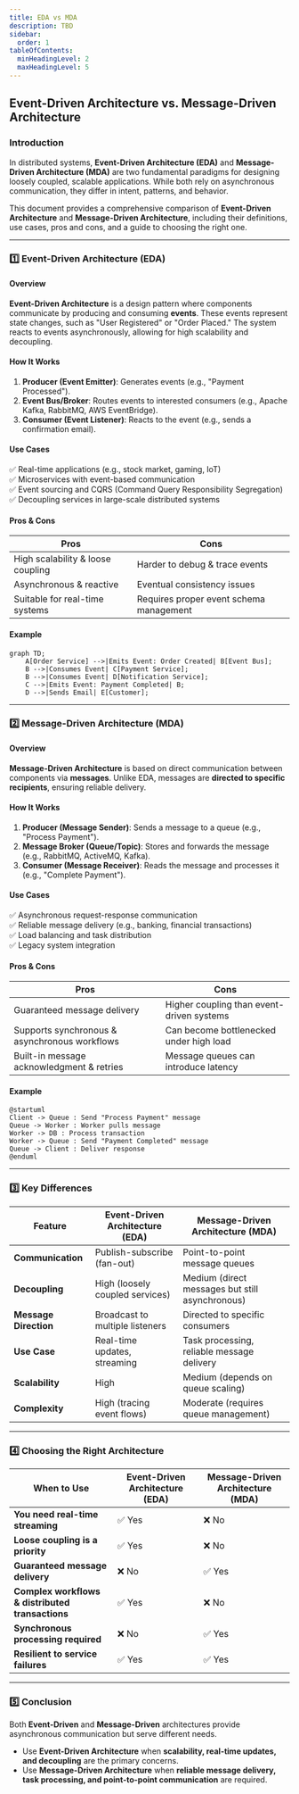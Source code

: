 ```yaml
---
title: EDA vs MDA
description: TBD
sidebar:
  order: 1
tableOfContents:
  minHeadingLevel: 2
  maxHeadingLevel: 5
---
```


## Event-Driven Architecture vs. Message-Driven Architecture

### Introduction

In distributed systems, **Event-Driven Architecture (EDA)** and **Message-Driven Architecture (MDA)** are two fundamental paradigms for designing loosely coupled, scalable applications. While both rely on asynchronous communication, they differ in intent, patterns, and behavior.

This document provides a comprehensive comparison of **Event-Driven Architecture** and **Message-Driven Architecture**, including their definitions, use cases, pros and cons, and a guide to choosing the right one.

---

### 1️⃣ Event-Driven Architecture (EDA)

#### **Overview**

**Event-Driven Architecture** is a design pattern where components communicate by producing and consuming **events**. These events represent state changes, such as "User Registered" or "Order Placed." The system reacts to events asynchronously, allowing for high scalability and decoupling.

#### **How It Works**

1. **Producer (Event Emitter)**: Generates events (e.g., "Payment Processed").
2. **Event Bus/Broker**: Routes events to interested consumers (e.g., Apache Kafka, RabbitMQ, AWS EventBridge).
3. **Consumer (Event Listener)**: Reacts to the event (e.g., sends a confirmation email).

#### **Use Cases**

✅ Real-time applications (e.g., stock market, gaming, IoT)  
✅ Microservices with event-based communication  
✅ Event sourcing and CQRS (Command Query Responsibility Segregation)  
✅ Decoupling services in large-scale distributed systems

#### **Pros & Cons**

| Pros                              | Cons                                    |
| --------------------------------- | --------------------------------------- |
| High scalability & loose coupling | Harder to debug & trace events          |
| Asynchronous & reactive           | Eventual consistency issues             |
| Suitable for real-time systems    | Requires proper event schema management |

#### **Example**

```mermaid
graph TD;
    A[Order Service] -->|Emits Event: Order Created| B[Event Bus];
    B -->|Consumes Event| C[Payment Service];
    B -->|Consumes Event| D[Notification Service];
    C -->|Emits Event: Payment Completed| B;
    D -->|Sends Email| E[Customer];
```

---

### 2️⃣ Message-Driven Architecture (MDA)

#### **Overview**

**Message-Driven Architecture** is based on direct communication between components via **messages**. Unlike EDA, messages are **directed to specific recipients**, ensuring reliable delivery.

#### **How It Works**

1. **Producer (Message Sender)**: Sends a message to a queue (e.g., "Process Payment").
2. **Message Broker (Queue/Topic)**: Stores and forwards the message (e.g., RabbitMQ, ActiveMQ, Kafka).
3. **Consumer (Message Receiver)**: Reads the message and processes it (e.g., "Complete Payment").

#### **Use Cases**

✅ Asynchronous request-response communication  
✅ Reliable message delivery (e.g., banking, financial transactions)  
✅ Load balancing and task distribution  
✅ Legacy system integration

#### **Pros & Cons**

| Pros                                          | Cons                                      |
| --------------------------------------------- | ----------------------------------------- |
| Guaranteed message delivery                   | Higher coupling than event-driven systems |
| Supports synchronous & asynchronous workflows | Can become bottlenecked under high load   |
| Built-in message acknowledgment & retries     | Message queues can introduce latency      |

#### **Example**

```plantuml
@startuml
Client -> Queue : Send "Process Payment" message
Queue -> Worker : Worker pulls message
Worker -> DB : Process transaction
Worker -> Queue : Send "Payment Completed" message
Queue -> Client : Deliver response
@enduml
```

---

### 3️⃣ Key Differences

| Feature               | Event-Driven Architecture (EDA) | Message-Driven Architecture (MDA)               |
| --------------------- | ------------------------------- | ----------------------------------------------- |
| **Communication**     | Publish-subscribe (fan-out)     | Point-to-point message queues                   |
| **Decoupling**        | High (loosely coupled services) | Medium (direct messages but still asynchronous) |
| **Message Direction** | Broadcast to multiple listeners | Directed to specific consumers                  |
| **Use Case**          | Real-time updates, streaming    | Task processing, reliable message delivery      |
| **Scalability**       | High                            | Medium (depends on queue scaling)               |
| **Complexity**        | High (tracing event flows)      | Moderate (requires queue management)            |

---

### 4️⃣ Choosing the Right Architecture

| When to Use                                      | Event-Driven Architecture (EDA) | Message-Driven Architecture (MDA) |
| ------------------------------------------------ | ------------------------------- | --------------------------------- |
| **You need real-time streaming**                 | ✅ Yes                          | ❌ No                             |
| **Loose coupling is a priority**                 | ✅ Yes                          | ❌ No                             |
| **Guaranteed message delivery**                  | ❌ No                           | ✅ Yes                            |
| **Complex workflows & distributed transactions** | ✅ Yes                          | ❌ No                             |
| **Synchronous processing required**              | ❌ No                           | ✅ Yes                            |
| **Resilient to service failures**                | ✅ Yes                          | ✅ Yes                            |

---

### 5️⃣ Conclusion

Both **Event-Driven** and **Message-Driven** architectures provide asynchronous communication but serve different needs.

- Use **Event-Driven Architecture** when **scalability, real-time updates, and decoupling** are the primary concerns.
- Use **Message-Driven Architecture** when **reliable message delivery, task processing, and point-to-point communication** are required.

